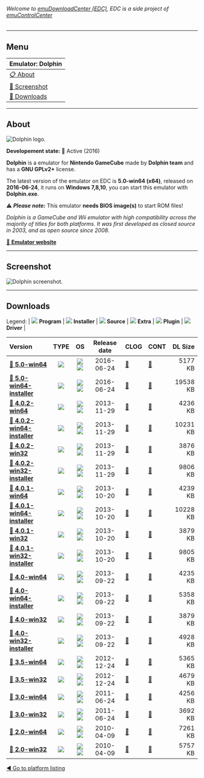 ###### Welcome to [emuDownloadCenter (EDC)](https://github.com/PhoenixInteractiveNL/emuDownloadCenter/wiki/), EDC is a side project of [emuControlCenter](https://github.com/PhoenixInteractiveNL/emuControlCenter/wiki/)
***
## Menu
| **Emulator: Dolphin** |
|:---------|
| [:clipboard: About](#about) |
| [:sunrise: Screenshot](#screenshot) |
| [:floppy_disk: Downloads](#downloads) |
***
## About
![](https://github.com/PhoenixInteractiveNL/emuDownloadCenter/wiki/images_emulator/dolphin_logo_200.jpg "Dolphin logo.")

**Developement state:** :large_blue_circle: Active (2016)

**Dolphin** is a emulator for **Nintendo GameCube** made by **Dolphin team** and has a **GNU GPLv2+** license.

The latest version of the emulator on EDC is **5.0-win64 (x64)**, released on **2016-06-24**, it runs on **Windows 7,8,10**, you can start this emulator with **Dolphin.exe**.

:warning: _**Please note:**_ This emulator **needs BIOS image(s)** to start ROM files!

_Dolphin is a GameCube and Wii emulator with high compatibility across the majority of titles for both platforms. It was first developed as closed source in 2003, and as open source since 2008._

[:link: **Emulator website**](https://dolphin-emu.org/)
***
## Screenshot
![](https://raw.githubusercontent.com/PhoenixInteractiveNL/emuDownloadCenter/master/hooks/dolphin/emulator_screen_01.jpg "Dolphin screenshot.")
***
## Downloads
Legend:
| ![](https://raw.githubusercontent.com/wiki/PhoenixInteractiveNL/emuDownloadCenter/images_misc/icon_program_24.png) **Program** | 
![](https://raw.githubusercontent.com/wiki/PhoenixInteractiveNL/emuDownloadCenter/images_misc/icon_installer_24.png) **Installer** | 
![](https://raw.githubusercontent.com/wiki/PhoenixInteractiveNL/emuDownloadCenter/images_misc/icon_source_code_24.png) **Source** | 
![](https://raw.githubusercontent.com/wiki/PhoenixInteractiveNL/emuDownloadCenter/images_misc/icon_extra_24.png) **Extra** | 
![](https://raw.githubusercontent.com/wiki/PhoenixInteractiveNL/emuDownloadCenter/images_misc/icon_plugin_24.png) **Plugin** | 
![](https://raw.githubusercontent.com/wiki/PhoenixInteractiveNL/emuDownloadCenter/images_misc/icon_driver_24.png) **Driver** | 
 
| Version  | TYPE | OS | Release date  | CLOG | CONT | DL Size  |
|:---------|:----:|:--:|:-------------:|:-----|:-----|---------:|
| [:floppy_disk: **5.0-win64**](https://github.com/PhoenixInteractiveNL/edc-repo0007/raw/master/dolphin/5.0-win64.7z) | ![](https://raw.githubusercontent.com/wiki/PhoenixInteractiveNL/emuDownloadCenter/images_misc/icon_program_24.png) | ![](https://raw.githubusercontent.com/wiki/PhoenixInteractiveNL/emuDownloadCenter/images_misc/logo_windows_24.png)![](https://raw.githubusercontent.com/wiki/PhoenixInteractiveNL/emuDownloadCenter/images_misc/icon_64-bit_24.png) | 2016-06-24 | [:page_facing_up:](https://github.com/PhoenixInteractiveNL/edc-repo0007/blob/master/dolphin/5.0-win64_changelog.txt) | [:mag_right:](https://github.com/PhoenixInteractiveNL/edc-repo0007/blob/master/dolphin/5.0-win64_contents.txt) | 5177 KB |
| [:floppy_disk: **5.0-win64-installer**](https://github.com/PhoenixInteractiveNL/edc-repo0007/raw/master/dolphin/5.0-win64-installer.7z) | ![](https://raw.githubusercontent.com/wiki/PhoenixInteractiveNL/emuDownloadCenter/images_misc/icon_installer_24.png) | ![](https://raw.githubusercontent.com/wiki/PhoenixInteractiveNL/emuDownloadCenter/images_misc/logo_windows_24.png)![](https://raw.githubusercontent.com/wiki/PhoenixInteractiveNL/emuDownloadCenter/images_misc/icon_64-bit_24.png) | 2016-06-24 | [:page_facing_up:](https://github.com/PhoenixInteractiveNL/edc-repo0007/blob/master/dolphin/5.0-win64-installer_changelog.txt) | [:mag_right:](https://github.com/PhoenixInteractiveNL/edc-repo0007/blob/master/dolphin/5.0-win64-installer_contents.txt) | 19538 KB |
| [:floppy_disk: **4.0.2-win64**](https://github.com/PhoenixInteractiveNL/edc-repo0007/raw/master/dolphin/4.0.2-win64.7z) | ![](https://raw.githubusercontent.com/wiki/PhoenixInteractiveNL/emuDownloadCenter/images_misc/icon_program_24.png) | ![](https://raw.githubusercontent.com/wiki/PhoenixInteractiveNL/emuDownloadCenter/images_misc/logo_windows_24.png)![](https://raw.githubusercontent.com/wiki/PhoenixInteractiveNL/emuDownloadCenter/images_misc/icon_64-bit_24.png) | 2013-11-29 | [:page_facing_up:](https://github.com/PhoenixInteractiveNL/edc-repo0007/blob/master/dolphin/4.0.2-win64_changelog.txt) | [:mag_right:](https://github.com/PhoenixInteractiveNL/edc-repo0007/blob/master/dolphin/4.0.2-win64_contents.txt) | 4236 KB |
| [:floppy_disk: **4.0.2-win64-installer**](https://github.com/PhoenixInteractiveNL/edc-repo0007/raw/master/dolphin/4.0.2-win64-installer.7z) | ![](https://raw.githubusercontent.com/wiki/PhoenixInteractiveNL/emuDownloadCenter/images_misc/icon_installer_24.png) | ![](https://raw.githubusercontent.com/wiki/PhoenixInteractiveNL/emuDownloadCenter/images_misc/logo_windows_24.png)![](https://raw.githubusercontent.com/wiki/PhoenixInteractiveNL/emuDownloadCenter/images_misc/icon_64-bit_24.png) | 2013-11-29 | [:page_facing_up:](https://github.com/PhoenixInteractiveNL/edc-repo0007/blob/master/dolphin/4.0.2-win64-installer_changelog.txt) | [:mag_right:](https://github.com/PhoenixInteractiveNL/edc-repo0007/blob/master/dolphin/4.0.2-win64-installer_contents.txt) | 10231 KB |
| [:floppy_disk: **4.0.2-win32**](https://github.com/PhoenixInteractiveNL/edc-repo0007/raw/master/dolphin/4.0.2-win32.7z) | ![](https://raw.githubusercontent.com/wiki/PhoenixInteractiveNL/emuDownloadCenter/images_misc/icon_program_24.png) | ![](https://raw.githubusercontent.com/wiki/PhoenixInteractiveNL/emuDownloadCenter/images_misc/logo_windows_24.png)![](https://raw.githubusercontent.com/wiki/PhoenixInteractiveNL/emuDownloadCenter/images_misc/icon_32-bit_24.png) | 2013-11-29 | [:page_facing_up:](https://github.com/PhoenixInteractiveNL/edc-repo0007/blob/master/dolphin/4.0.2-win32_changelog.txt) | [:mag_right:](https://github.com/PhoenixInteractiveNL/edc-repo0007/blob/master/dolphin/4.0.2-win32_contents.txt) | 3876 KB |
| [:floppy_disk: **4.0.2-win32-installer**](https://github.com/PhoenixInteractiveNL/edc-repo0007/raw/master/dolphin/4.0.2-win32-installer.7z) | ![](https://raw.githubusercontent.com/wiki/PhoenixInteractiveNL/emuDownloadCenter/images_misc/icon_installer_24.png) | ![](https://raw.githubusercontent.com/wiki/PhoenixInteractiveNL/emuDownloadCenter/images_misc/logo_windows_24.png)![](https://raw.githubusercontent.com/wiki/PhoenixInteractiveNL/emuDownloadCenter/images_misc/icon_32-bit_24.png) | 2013-11-29 | [:page_facing_up:](https://github.com/PhoenixInteractiveNL/edc-repo0007/blob/master/dolphin/4.0.2-win32-installer_changelog.txt) | [:mag_right:](https://github.com/PhoenixInteractiveNL/edc-repo0007/blob/master/dolphin/4.0.2-win32-installer_contents.txt) | 9806 KB |
| [:floppy_disk: **4.0.1-win64**](https://github.com/PhoenixInteractiveNL/edc-repo0007/raw/master/dolphin/4.0.1-win64.7z) | ![](https://raw.githubusercontent.com/wiki/PhoenixInteractiveNL/emuDownloadCenter/images_misc/icon_program_24.png) | ![](https://raw.githubusercontent.com/wiki/PhoenixInteractiveNL/emuDownloadCenter/images_misc/logo_windows_24.png)![](https://raw.githubusercontent.com/wiki/PhoenixInteractiveNL/emuDownloadCenter/images_misc/icon_64-bit_24.png) | 2013-10-20 | [:page_facing_up:](https://github.com/PhoenixInteractiveNL/edc-repo0007/blob/master/dolphin/4.0.1-win64_changelog.txt) | [:mag_right:](https://github.com/PhoenixInteractiveNL/edc-repo0007/blob/master/dolphin/4.0.1-win64_contents.txt) | 4239 KB |
| [:floppy_disk: **4.0.1-win64-installer**](https://github.com/PhoenixInteractiveNL/edc-repo0007/raw/master/dolphin/4.0.1-win64-installer.7z) | ![](https://raw.githubusercontent.com/wiki/PhoenixInteractiveNL/emuDownloadCenter/images_misc/icon_installer_24.png) | ![](https://raw.githubusercontent.com/wiki/PhoenixInteractiveNL/emuDownloadCenter/images_misc/logo_windows_24.png)![](https://raw.githubusercontent.com/wiki/PhoenixInteractiveNL/emuDownloadCenter/images_misc/icon_64-bit_24.png) | 2013-10-20 | [:page_facing_up:](https://github.com/PhoenixInteractiveNL/edc-repo0007/blob/master/dolphin/4.0.1-win64-installer_changelog.txt) | [:mag_right:](https://github.com/PhoenixInteractiveNL/edc-repo0007/blob/master/dolphin/4.0.1-win64-installer_contents.txt) | 10228 KB |
| [:floppy_disk: **4.0.1-win32**](https://github.com/PhoenixInteractiveNL/edc-repo0007/raw/master/dolphin/4.0.1-win32.7z) | ![](https://raw.githubusercontent.com/wiki/PhoenixInteractiveNL/emuDownloadCenter/images_misc/icon_program_24.png) | ![](https://raw.githubusercontent.com/wiki/PhoenixInteractiveNL/emuDownloadCenter/images_misc/logo_windows_24.png)![](https://raw.githubusercontent.com/wiki/PhoenixInteractiveNL/emuDownloadCenter/images_misc/icon_32-bit_24.png) | 2013-10-20 | [:page_facing_up:](https://github.com/PhoenixInteractiveNL/edc-repo0007/blob/master/dolphin/4.0.1-win32_changelog.txt) | [:mag_right:](https://github.com/PhoenixInteractiveNL/edc-repo0007/blob/master/dolphin/4.0.1-win32_contents.txt) | 3879 KB |
| [:floppy_disk: **4.0.1-win32-installer**](https://github.com/PhoenixInteractiveNL/edc-repo0007/raw/master/dolphin/4.0.1-win32-installer.7z) | ![](https://raw.githubusercontent.com/wiki/PhoenixInteractiveNL/emuDownloadCenter/images_misc/icon_installer_24.png) | ![](https://raw.githubusercontent.com/wiki/PhoenixInteractiveNL/emuDownloadCenter/images_misc/logo_windows_24.png)![](https://raw.githubusercontent.com/wiki/PhoenixInteractiveNL/emuDownloadCenter/images_misc/icon_32-bit_24.png) | 2013-10-20 | [:page_facing_up:](https://github.com/PhoenixInteractiveNL/edc-repo0007/blob/master/dolphin/4.0.1-win32-installer_changelog.txt) | [:mag_right:](https://github.com/PhoenixInteractiveNL/edc-repo0007/blob/master/dolphin/4.0.1-win32-installer_contents.txt) | 9805 KB |
| [:floppy_disk: **4.0-win64**](https://github.com/PhoenixInteractiveNL/edc-repo0007/raw/master/dolphin/4.0-win64.7z) | ![](https://raw.githubusercontent.com/wiki/PhoenixInteractiveNL/emuDownloadCenter/images_misc/icon_program_24.png) | ![](https://raw.githubusercontent.com/wiki/PhoenixInteractiveNL/emuDownloadCenter/images_misc/logo_windows_24.png)![](https://raw.githubusercontent.com/wiki/PhoenixInteractiveNL/emuDownloadCenter/images_misc/icon_64-bit_24.png) | 2013-09-22 | [:page_facing_up:](https://github.com/PhoenixInteractiveNL/edc-repo0007/blob/master/dolphin/4.0-win64_changelog.txt) | [:mag_right:](https://github.com/PhoenixInteractiveNL/edc-repo0007/blob/master/dolphin/4.0-win64_contents.txt) | 4235 KB |
| [:floppy_disk: **4.0-win64-installer**](https://github.com/PhoenixInteractiveNL/edc-repo0007/raw/master/dolphin/4.0-win64-installer.7z) | ![](https://raw.githubusercontent.com/wiki/PhoenixInteractiveNL/emuDownloadCenter/images_misc/icon_installer_24.png) | ![](https://raw.githubusercontent.com/wiki/PhoenixInteractiveNL/emuDownloadCenter/images_misc/logo_windows_24.png)![](https://raw.githubusercontent.com/wiki/PhoenixInteractiveNL/emuDownloadCenter/images_misc/icon_64-bit_24.png) | 2013-09-22 | [:page_facing_up:](https://github.com/PhoenixInteractiveNL/edc-repo0007/blob/master/dolphin/4.0-win64-installer_changelog.txt) | [:mag_right:](https://github.com/PhoenixInteractiveNL/edc-repo0007/blob/master/dolphin/4.0-win64-installer_contents.txt) | 5358 KB |
| [:floppy_disk: **4.0-win32**](https://github.com/PhoenixInteractiveNL/edc-repo0007/raw/master/dolphin/4.0-win32.7z) | ![](https://raw.githubusercontent.com/wiki/PhoenixInteractiveNL/emuDownloadCenter/images_misc/icon_program_24.png) | ![](https://raw.githubusercontent.com/wiki/PhoenixInteractiveNL/emuDownloadCenter/images_misc/logo_windows_24.png)![](https://raw.githubusercontent.com/wiki/PhoenixInteractiveNL/emuDownloadCenter/images_misc/icon_32-bit_24.png) | 2013-09-22 | [:page_facing_up:](https://github.com/PhoenixInteractiveNL/edc-repo0007/blob/master/dolphin/4.0-win32_changelog.txt) | [:mag_right:](https://github.com/PhoenixInteractiveNL/edc-repo0007/blob/master/dolphin/4.0-win32_contents.txt) | 3879 KB |
| [:floppy_disk: **4.0-win32-installer**](https://github.com/PhoenixInteractiveNL/edc-repo0007/raw/master/dolphin/4.0-win32-installer.7z) | ![](https://raw.githubusercontent.com/wiki/PhoenixInteractiveNL/emuDownloadCenter/images_misc/icon_installer_24.png) | ![](https://raw.githubusercontent.com/wiki/PhoenixInteractiveNL/emuDownloadCenter/images_misc/logo_windows_24.png)![](https://raw.githubusercontent.com/wiki/PhoenixInteractiveNL/emuDownloadCenter/images_misc/icon_32-bit_24.png) | 2013-09-22 | [:page_facing_up:](https://github.com/PhoenixInteractiveNL/edc-repo0007/blob/master/dolphin/4.0-win32-installer_changelog.txt) | [:mag_right:](https://github.com/PhoenixInteractiveNL/edc-repo0007/blob/master/dolphin/4.0-win32-installer_contents.txt) | 4928 KB |
| [:floppy_disk: **3.5-win64**](https://github.com/PhoenixInteractiveNL/edc-repo0007/raw/master/dolphin/3.5-win64.7z) | ![](https://raw.githubusercontent.com/wiki/PhoenixInteractiveNL/emuDownloadCenter/images_misc/icon_program_24.png) | ![](https://raw.githubusercontent.com/wiki/PhoenixInteractiveNL/emuDownloadCenter/images_misc/logo_windows_24.png)![](https://raw.githubusercontent.com/wiki/PhoenixInteractiveNL/emuDownloadCenter/images_misc/icon_64-bit_24.png) | 2012-12-24 | [:page_facing_up:](https://github.com/PhoenixInteractiveNL/edc-repo0007/blob/master/dolphin/3.5-win64_changelog.txt) | [:mag_right:](https://github.com/PhoenixInteractiveNL/edc-repo0007/blob/master/dolphin/3.5-win64_contents.txt) | 5365 KB |
| [:floppy_disk: **3.5-win32**](https://github.com/PhoenixInteractiveNL/edc-repo0007/raw/master/dolphin/3.5-win32.7z) | ![](https://raw.githubusercontent.com/wiki/PhoenixInteractiveNL/emuDownloadCenter/images_misc/icon_program_24.png) | ![](https://raw.githubusercontent.com/wiki/PhoenixInteractiveNL/emuDownloadCenter/images_misc/logo_windows_24.png)![](https://raw.githubusercontent.com/wiki/PhoenixInteractiveNL/emuDownloadCenter/images_misc/icon_32-bit_24.png) | 2012-12-24 | [:page_facing_up:](https://github.com/PhoenixInteractiveNL/edc-repo0007/blob/master/dolphin/3.5-win32_changelog.txt) | [:mag_right:](https://github.com/PhoenixInteractiveNL/edc-repo0007/blob/master/dolphin/3.5-win32_contents.txt) | 4679 KB |
| [:floppy_disk: **3.0-win64**](https://github.com/PhoenixInteractiveNL/edc-repo0007/raw/master/dolphin/3.0-win64.7z) | ![](https://raw.githubusercontent.com/wiki/PhoenixInteractiveNL/emuDownloadCenter/images_misc/icon_program_24.png) | ![](https://raw.githubusercontent.com/wiki/PhoenixInteractiveNL/emuDownloadCenter/images_misc/logo_windows_24.png)![](https://raw.githubusercontent.com/wiki/PhoenixInteractiveNL/emuDownloadCenter/images_misc/icon_64-bit_24.png) | 2011-06-24 | [:page_facing_up:](https://github.com/PhoenixInteractiveNL/edc-repo0007/blob/master/dolphin/3.0-win64_changelog.txt) | [:mag_right:](https://github.com/PhoenixInteractiveNL/edc-repo0007/blob/master/dolphin/3.0-win64_contents.txt) | 4256 KB |
| [:floppy_disk: **3.0-win32**](https://github.com/PhoenixInteractiveNL/edc-repo0007/raw/master/dolphin/3.0-win32.7z) | ![](https://raw.githubusercontent.com/wiki/PhoenixInteractiveNL/emuDownloadCenter/images_misc/icon_program_24.png) | ![](https://raw.githubusercontent.com/wiki/PhoenixInteractiveNL/emuDownloadCenter/images_misc/logo_windows_24.png)![](https://raw.githubusercontent.com/wiki/PhoenixInteractiveNL/emuDownloadCenter/images_misc/icon_32-bit_24.png) | 2011-06-24 | [:page_facing_up:](https://github.com/PhoenixInteractiveNL/edc-repo0007/blob/master/dolphin/3.0-win32_changelog.txt) | [:mag_right:](https://github.com/PhoenixInteractiveNL/edc-repo0007/blob/master/dolphin/3.0-win32_contents.txt) | 3692 KB |
| [:floppy_disk: **2.0-win64**](https://github.com/PhoenixInteractiveNL/edc-repo0007/raw/master/dolphin/2.0-win64.7z) | ![](https://raw.githubusercontent.com/wiki/PhoenixInteractiveNL/emuDownloadCenter/images_misc/icon_program_24.png) | ![](https://raw.githubusercontent.com/wiki/PhoenixInteractiveNL/emuDownloadCenter/images_misc/logo_windows_24.png)![](https://raw.githubusercontent.com/wiki/PhoenixInteractiveNL/emuDownloadCenter/images_misc/icon_64-bit_24.png) | 2010-04-09 | [:page_facing_up:](https://github.com/PhoenixInteractiveNL/edc-repo0007/blob/master/dolphin/2.0-win64_changelog.txt) | [:mag_right:](https://github.com/PhoenixInteractiveNL/edc-repo0007/blob/master/dolphin/2.0-win64_contents.txt) | 7261 KB |
| [:floppy_disk: **2.0-win32**](https://github.com/PhoenixInteractiveNL/edc-repo0007/raw/master/dolphin/2.0-win32.7z) | ![](https://raw.githubusercontent.com/wiki/PhoenixInteractiveNL/emuDownloadCenter/images_misc/icon_program_24.png) | ![](https://raw.githubusercontent.com/wiki/PhoenixInteractiveNL/emuDownloadCenter/images_misc/logo_windows_24.png)![](https://raw.githubusercontent.com/wiki/PhoenixInteractiveNL/emuDownloadCenter/images_misc/icon_32-bit_24.png) | 2010-04-09 | [:page_facing_up:](https://github.com/PhoenixInteractiveNL/edc-repo0007/blob/master/dolphin/2.0-win32_changelog.txt) | [:mag_right:](https://github.com/PhoenixInteractiveNL/edc-repo0007/blob/master/dolphin/2.0-win32_contents.txt) | 5757 KB |

[:arrow_backward: Go to platform listing](https://github.com/PhoenixInteractiveNL/emuDownloadCenter/wiki/EDC-Platform-List)
